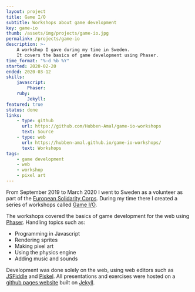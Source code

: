 ```yaml
---
layout: project
title: Game I/O
subtitle: Workshops about game development
key: game-io
thumb: /assets/img/projects/game-io.jpg
permalink: /projects/game-io
description: >-
    A workshop I gave during my time in Sweden.
    It covers the basics of game development using Phaser.
time_format: "%-d %b %Y"
started: 2020-02-20
ended: 2020-03-12
skills:
    javascript:
        Phaser:
    ruby:
        Jekyll:
featured: true
status: done
links: 
    - type: github
      url: https://github.com/Hubben-Amal/game-io-workshops
      text: Source
    - type: web
      url: https://hubben-amal.github.io/game-io-workshops/
      text: Workshops
tags: 
    - game development
    - web
    - workshop
    - pixel art
---
```


From September 2019 to March 2020 I went to Sweden as a volunteer as part of the [European Solidarity Corps](https://europa.eu/youth/solidarity_en).
During my time there I created a series of workshops called [Game I/O](https://hubben-amal.github.io/game-io-workshops/).

The workshops covered the basics of game development for the web using [Phaser](https://phaser.io/).
Handling topics such as:

* Programming in Javascript
* Rendering sprites
* Making pixel art
* Using the physics engine
* Adding music and sounds

Development was done solely on the web, using web editors such as [JSFiddle](https://jsfiddle.net/) and [Piskel](https://www.piskelapp.com/).
All presentations and exercises were hosted on a [github pages website](https://hubben-amal.github.io/game-io-workshops/) built on [Jekyll](https://jekyllrb.com/).
